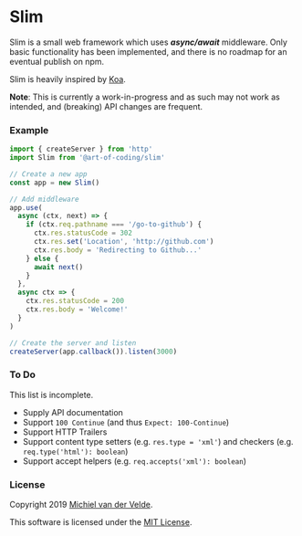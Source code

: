 # Slim

Slim is a small web framework which uses ***async/await*** middleware.
Only basic functionality has been implemented, and there is no roadmap for
an eventual publish on npm.

Slim is heavily inspired by [Koa](https://koajs.com/).

**Note**: This is currently a work-in-progress and as such may not work as intended,
and (breaking) API changes are frequent.

### Example

```ts
import { createServer } from 'http'
import Slim from '@art-of-coding/slim'

// Create a new app
const app = new Slim()

// Add middleware
app.use(
  async (ctx, next) => {
    if (ctx.req.pathname === '/go-to-github') {
      ctx.res.statusCode = 302
      ctx.res.set('Location', 'http://github.com')
      ctx.res.body = 'Redirecting to Github...'
    } else {
      await next()
    }
  },
  async ctx => {
    ctx.res.statusCode = 200
    ctx.res.body = 'Welcome!'
  }
)

// Create the server and listen
createServer(app.callback()).listen(3000)
```

### To Do

This list is incomplete.

 * Supply API documentation
 * Support `100 Continue` (and thus `Expect: 100-Continue`)
 * Support HTTP Trailers
 * Support content type setters (e.g. `res.type = 'xml'`) and checkers
   (e.g. `req.type('html'): boolean`)
 * Support accept helpers (e.g. `req.accepts('xml'): boolean`)

### License

Copyright 2019 [Michiel van der Velde](http://www.michielvdvelde.nl).

This software is licensed under the [MIT License](LICENSE).
